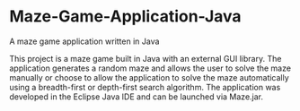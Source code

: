 # Maze-Game-Application-Java
A maze game application written in Java

This project is a maze game built in Java with an external GUI library. The application generates a random maze and allows the user to solve the maze manually or choose to allow the application to solve the maze automatically using a breadth-first or depth-first search algorithm. The application was developed in the Eclipse Java IDE and can be launched via Maze.jar.
